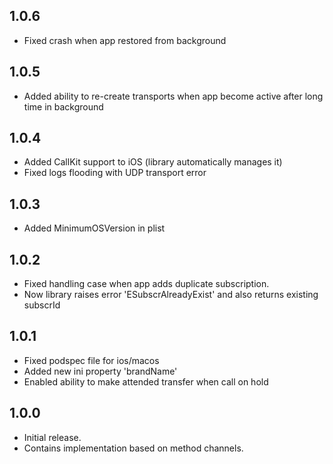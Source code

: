 ## 1.0.6
* Fixed crash when app restored from background

## 1.0.5
* Added ability to re-create transports when app become active after long time in background

## 1.0.4
* Added CallKit support to iOS (library automatically manages it)
* Fixed logs flooding with UDP transport error

## 1.0.3
* Added MinimumOSVersion in plist

## 1.0.2
* Fixed handling case when app adds duplicate subscription.
* Now library raises error 'ESubscrAlreadyExist' and also returns existing subscrId

## 1.0.1
* Fixed podspec file for ios/macos
* Added new ini property 'brandName'
* Enabled ability to make attended transfer when call on hold

## 1.0.0
* Initial release. 
* Contains implementation based on method channels.
